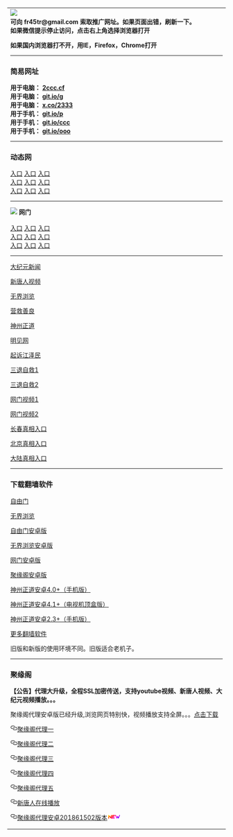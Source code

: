 <table>   
<tr>
<td>
<img src="https://raw.githubusercontent.com/szzd1/2/master/6.JPG"><br>
<strong>&#21487;&#21521; fr45tr@gmail.com &#32034;&#21462;&#25512;&#24191;&#32593;&#22336;&#12290;&#22914;&#26524;&#39029;&#38754;&#20986;&#38169;&#65292;&#21047;&#26032;&#19968;&#19979;&#12290;</strong><br>
<strong>&#22914;&#26524;&#24494;&#20449;&#25552;&#31034;&#20572;&#27490;&#35775;&#38382;&#65292;&#28857;&#20987;&#21491;&#19978;&#35282;&#36873;&#25321;&#27983;&#35272;&#22120;&#25171;&#24320;</strong><br>
<p><strong>&#22914;&#26524;&#22269;&#20869;&#27983;&#35272;&#22120;&#25171;&#19981;&#24320;&#65292;&#29992;IE&#65292;Firefox&#65292;Chrome&#25171;&#24320;</strong></p>
<hr>
<h3>
<p><strong>&#31616;&#26131;&#32593;&#22336;</strong></p>
</h3>
<strong>&#29992;&#20110;&#30005;&#33041;&#65306; <a href="http://2ccc.cf">2ccc.cf</a></strong><br>
<strong>&#29992;&#20110;&#30005;&#33041;&#65306; <a href="https://git.io/g">git.io/g</a></strong><br>
<strong>&#29992;&#20110;&#30005;&#33041;&#65306; <a href="https://x.co/2333">x.co/2333</a></strong><br>
<strong>&#29992;&#20110;&#25163;&#26426;&#65306; <a href="https://git.io/p">git.io/p</a></strong><br>
<strong>&#29992;&#20110;&#25163;&#26426;&#65306; <a href="https://git.io/ccc">git.io/ccc</a></strong><br>
<strong>&#29992;&#20110;&#25163;&#26426;&#65306; <a href="https://git.io/ooo">git.io/ooo</a></strong><br>
<hr>
<h3>
<p><strong>&#21160;&#24577;&#32593;</strong></p>
</h3>
      <a href="https://d3t7n0vvh5fi3w.cloudfront.net/1" rel="nofollow">&#20837;&#21475;</a>
      <a href="http://61.228.185.226/1" rel="nofollow">&#20837;&#21475;</a>
      <a href="https://xrhcw.chunlan.cf/3" rel="nofollow">&#20837;&#21475;</a><br>
      <a href="https://t.cn/RrIJuH2" rel="nofollow">&#20837;&#21475;</a>
      <a href="http://61.231.165.89/1" rel="nofollow">&#20837;&#21475;</a>
      <a href="https://d1j8zr7r24iuwv.cloudfront.net" rel="nofollow">&#20837;&#21475;</a><br>
      <a href="https://oczbw.chunan.ml/3" rel="nofollow">&#20837;&#21475;</a>
      <a href="http://ssuhofno.iwmakxf.cf/1" rel="nofollow">&#20837;&#21475;</a>
      <a href="https://huashang.herokuapp.com/proxy/http://dongtaiwang.com/loc/phome.php/?lprwjtmmmt" rel="nofollow">&#20837;&#21475;</a><br>
<hr>
<img src="https://cloud.githubusercontent.com/assets/11880933/13434984/f430fae2-e012-11e5-814f-c2df1e82b247.jpg">
<strong>&#32593;&#38376;</strong><br>
<br>
      <a href="https://s3.us-east-2.amazonaws.com/ogateh/show.htm?from=852" rel="nofollow">&#20837;&#21475;</a>
      <a href="https://s3.eu-west-2.amazonaws.com/ogatel/show.htm?from=852" rel="nofollow">&#20837;&#21475;</a>
      <a href="https://s3.amazonaws.com/ogate/show.htm?from=852" rel="nofollow">&#20837;&#21475;</a><br>
      <a href="https://s3.ap-northeast-2.amazonaws.com/ogates/show.htm?from=852" rel="nofollow">&#20837;&#21475;</a>
      <a href="https://s3.eu-central-1.amazonaws.com/ogatef/show.htm?from=852" rel="nofollow">&#20837;&#21475;</a>
      <a href="https://s3.ap-south-1.amazonaws.com/ogatem/show.htm?from=852" rel="nofollow">&#20837;&#21475;</a><br>
      <a href="https://s3-us-west-1.amazonaws.com/ogaten/show.htm?from=852" rel="nofollow">&#20837;&#21475;</a>
      <a href="https://s3.ca-central-1.amazonaws.com/ogatec/show.htm?from=852" rel="nofollow">&#20837;&#21475;</a>
      <a href="https://s3-ap-northeast-1.amazonaws.com/ogatet/show.htm?from=852" rel="nofollow">&#20837;&#21475;</a><br>
<hr>
<p><a href="https://t.cn/RrIJu3J" rel="nofollow">&#22823;&#32426;&#20803;&#26032;&#38395;</a></p>
<p><a href="https://t.cn/RrIJ3y8" rel="nofollow">&#26032;&#21776;&#20154;&#35270;&#39057;</a></p>
<p><a href="https://t.cn/RrIJ3Xa" rel="nofollow">&#26080;&#30028;&#27983;&#35272;</a></p>
<p><a href="https://d3t7n0vvh5fi3w.cloudfront.net/916415/" rel="nofollow">&#33829;&#25937;&#21892;&#33391;</a></p>
<p><a href="https://d3t7n0vvh5fi3w.cloudfront.net/0/" rel="nofollow">&#31070;&#24030;&#27491;&#36947;</a></p>
<p><a href="https://d3t7n0vvh5fi3w.cloudfront.net/69/" rel="nofollow">&#26126;&#35265;&#32593;</a></p>
<p><a href="https://d3t7n0vvh5fi3w.cloudfront.net/88/" rel="nofollow">&#36215;&#35785;&#27743;&#27901;&#27665;</a></p>
<p><a href="https://t.cn/RrIJu0p" rel="nofollow">&#19977;&#36864;&#33258;&#25937;1</a></p>
<p><a href="https://d3t7n0vvh5fi3w.cloudfront.net/tui/" rel="nofollow">&#19977;&#36864;&#33258;&#25937;2</a></p>
<p><a href="https://t.cn/RrIJuqg" rel="nofollow">&#32593;&#38376;&#35270;&#39057;1</a></p>
<p><a href="http://hfxymt.hefsaw.cf/?from=852" rel="nofollow">&#32593;&#38376;&#35270;&#39057;2</a></p>
<p><a href="https://s3.amazonaws.com/ogate/show.htm?r873651&amp;from=852" rel="nofollow">&#38271;&#26149;&#30495;&#30456;&#20837;&#21475;</a></p>
<p><a href="https://s3.amazonaws.com/ogate/show.htm?r873649&amp;from=852" rel="nofollow">&#21271;&#20140;&#30495;&#30456;&#20837;&#21475;</a></p>
<p><a href="https://s3.amazonaws.com/ogate/show.htm?r873656&amp;from=852 rel="nofollow">&#22823;&#38470;&#30495;&#30456;&#20837;&#21475;</a><br></p>
<hr>
<h3>
<p><strong>&#19979;&#36733;&#32763;&#22681;&#36719;&#20214;</strong></p>
</h3>
<p><a href="https://git.io/fgp" rel="nofollow">&#33258;&#30001;&#38376;</a></p>
<p><a href="https://git.io/vEJlj rel="nofollow">&#26080;&#30028;&#27983;&#35272;</a></p>
<p><a href="https://git.io/fgma" rel="nofollow">&#33258;&#30001;&#38376;&#23433;&#21331;&#29256;</a></p>
<p><a href="https://s3.amazonaws.com/693/um.apk" rel="nofollow">&#26080;&#30028;&#27983;&#35272;&#23433;&#21331;&#29256;</a></p>
<p><a href="https://git.io/ogatea2">&#32593;&#38376;&#23433;&#21331;&#29256;</a></p>
<p><a href="https://github.com/dtw9/9/raw/master/201861502.apk">&#32858;&#32536;&#38401;&#23433;&#21331;&#29256;</a></p>
<p><a href="https://git.io/vQjqe" rel="nofollow">&#31070;&#24030;&#27491;&#36947;&#23433;&#21331;4.0+&#65288;&#25163;&#26426;&#29256;&#65289;</a></p>
<p><a href="https://git.io/vAonz" rel="nofollow">&#31070;&#24030;&#27491;&#36947;&#23433;&#21331;4.1+&#65288;&#30005;&#35270;&#26426;&#39030;&#30418;&#29256;&#65289;</a></p>
<p><a href="https://git.io/vA5GO" rel="nofollow">&#31070;&#24030;&#27491;&#36947;&#23433;&#21331;2.3+&#65288;&#25163;&#26426;&#29256;&#65289;</a></p>
<p><a href="https://github.com/bannedbook/fanqiang/wiki">&#26356;&#22810;&#32763;&#22681;&#36719;&#20214;</a></p>
&#26087;&#29256;&#21644;&#26032;&#29256;&#30340;&#20351;&#29992;&#29615;&#22659;&#19981;&#21516;&#12290;&#26087;&#29256;&#36866;&#21512;&#32769;&#26426;&#23376;&#12290;<br>
<hr>
<h3>
<p><strong>&#32858;&#32536;&#38401;</strong></p>
</h3>
<p><strong>&#12304;&#20844;&#21578;&#12305;&#20195;&#29702;&#22823;&#21319;&#32423;&#65292;&#20840;&#31243;SSL&#21152;&#23494;&#20256;&#36865;&#65292;&#25903;&#25345;youtube&#35270;&#39057;&#12289;&#26032;&#21776;&#20154;&#35270;&#39057;&#12289;&#22823;&#32426;&#20803;&#35270;&#39057;&#25773;&#25918;&#12290;&#12290;&#12290;</strong></p>
<p>&#32858;&#32536;&#38401;&#20195;&#29702;&#23433;&#21331;&#29256;&#24050;&#32463;&#21319;&#32423;,&#27983;&#35272;&#32593;&#39029;&#29305;&#21035;&#24555;&#65292;&#35270;&#39057;&#25773;&#25918;&#25903;&#25345;&#20840;&#23631;&#12290;&#12290;&#12290;<a href="https://github.com/dtw9/9/raw/master/201861502.apk">&#28857;&#20987;&#19979;&#36733;</a></p>
<p>
<a id="user-content-&#32858;&#32536;&#38401;&#20195;&#29702;&#19968;" class="anchor" href="#%E8%81%9A%E7%BC%98%E9%98%81%E4%BB%A3%E7%90%86%E4%B8%80" aria-hidden="true"><svg class="octicon octicon-link" viewbox="0 0 16 16" version="1.1" width="16" height="16" aria-hidden="true"><path fill-rule="evenodd" d="M4 9h1v1H4c-1.5 0-3-1.69-3-3.5S2.55 3 4 3h4c1.45 0 3 1.69 3 3.5 0 1.41-.91 2.72-2 3.25V8.59c.58-.45 1-1.27 1-2.09C10 5.22 8.98 4 8 4H4c-.98 0-2 1.22-2 2.5S3 9 4 9zm9-3h-1v1h1c1 0 2 1.22 2 2.5S13.98 12 13 12H9c-.98 0-2-1.22-2-2.5 0-.83.42-1.64 1-2.09V6.25c-1.09.53-2 1.84-2 3.25C6 11.31 7.55 13 9 13h4c1.45 0 3-1.69 3-3.5S14.5 6 13 6z"></path></svg></a><a href="http://25re4.deg.vestimequemegusta.com/" rel="nofollow">&#32858;&#32536;&#38401;&#20195;&#29702;&#19968;</a>
</p>
<p>
<a id="user-content-&#32858;&#32536;&#38401;&#20195;&#29702;&#20108;" class="anchor" href="#%E8%81%9A%E7%BC%98%E9%98%81%E4%BB%A3%E7%90%86%E4%BA%8C" aria-hidden="true"><svg class="octicon octicon-link" viewbox="0 0 16 16" version="1.1" width="16" height="16" aria-hidden="true"><path fill-rule="evenodd" d="M4 9h1v1H4c-1.5 0-3-1.69-3-3.5S2.55 3 4 3h4c1.45 0 3 1.69 3 3.5 0 1.41-.91 2.72-2 3.25V8.59c.58-.45 1-1.27 1-2.09C10 5.22 8.98 4 8 4H4c-.98 0-2 1.22-2 2.5S3 9 4 9zm9-3h-1v1h1c1 0 2 1.22 2 2.5S13.98 12 13 12H9c-.98 0-2-1.22-2-2.5 0-.83.42-1.64 1-2.09V6.25c-1.09.53-2 1.84-2 3.25C6 11.31 7.55 13 9 13h4c1.45 0 3-1.69 3-3.5S14.5 6 13 6z"></path></svg></a><a href="http://5a-3a.gae.geass.tv/" rel="nofollow">&#32858;&#32536;&#38401;&#20195;&#29702;&#20108;</a>
</p>
<p>
<a id="user-content-&#32858;&#32536;&#38401;&#20195;&#29702;&#19977;" class="anchor" href="#%E8%81%9A%E7%BC%98%E9%98%81%E4%BB%A3%E7%90%86%E4%B8%89" aria-hidden="true"><svg class="octicon octicon-link" viewbox="0 0 16 16" version="1.1" width="16" height="16" aria-hidden="true"><path fill-rule="evenodd" d="M4 9h1v1H4c-1.5 0-3-1.69-3-3.5S2.55 3 4 3h4c1.45 0 3 1.69 3 3.5 0 1.41-.91 2.72-2 3.25V8.59c.58-.45 1-1.27 1-2.09C10 5.22 8.98 4 8 4H4c-.98 0-2 1.22-2 2.5S3 9 4 9zm9-3h-1v1h1c1 0 2 1.22 2 2.5S13.98 12 13 12H9c-.98 0-2-1.22-2-2.5 0-.83.42-1.64 1-2.09V6.25c-1.09.53-2 1.84-2 3.25C6 11.31 7.55 13 9 13h4c1.45 0 3-1.69 3-3.5S14.5 6 13 6z"></path></svg></a><a href="http://5a-3t.tre.iloile.com/" rel="nofollow">&#32858;&#32536;&#38401;&#20195;&#29702;&#19977;</a>
</p>
<p>
<a id="user-content-&#32858;&#32536;&#38401;&#20195;&#29702;&#22235;" class="anchor" href="#%E8%81%9A%E7%BC%98%E9%98%81%E4%BB%A3%E7%90%86%E5%9B%9B" aria-hidden="true"><svg class="octicon octicon-link" viewbox="0 0 16 16" version="1.1" width="16" height="16" aria-hidden="true"><path fill-rule="evenodd" d="M4 9h1v1H4c-1.5 0-3-1.69-3-3.5S2.55 3 4 3h4c1.45 0 3 1.69 3 3.5 0 1.41-.91 2.72-2 3.25V8.59c.58-.45 1-1.27 1-2.09C10 5.22 8.98 4 8 4H4c-.98 0-2 1.22-2 2.5S3 9 4 9zm9-3h-1v1h1c1 0 2 1.22 2 2.5S13.98 12 13 12H9c-.98 0-2-1.22-2-2.5 0-.83.42-1.64 1-2.09V6.25c-1.09.53-2 1.84-2 3.25C6 11.31 7.55 13 9 13h4c1.45 0 3-1.69 3-3.5S14.5 6 13 6z"></path></svg></a><a href="http://54-ca.vsam.corriee.org/" rel="nofollow">&#32858;&#32536;&#38401;&#20195;&#29702;&#22235;</a>
</p>
<p>
<a id="user-content-&#32858;&#32536;&#38401;&#20195;&#29702;&#20116;" class="anchor" href="#%E8%81%9A%E7%BC%98%E9%98%81%E4%BB%A3%E7%90%86%E4%BA%94" aria-hidden="true"><svg class="octicon octicon-link" viewbox="0 0 16 16" version="1.1" width="16" height="16" aria-hidden="true"><path fill-rule="evenodd" d="M4 9h1v1H4c-1.5 0-3-1.69-3-3.5S2.55 3 4 3h4c1.45 0 3 1.69 3 3.5 0 1.41-.91 2.72-2 3.25V8.59c.58-.45 1-1.27 1-2.09C10 5.22 8.98 4 8 4H4c-.98 0-2 1.22-2 2.5S3 9 4 9zm9-3h-1v1h1c1 0 2 1.22 2 2.5S13.98 12 13 12H9c-.98 0-2-1.22-2-2.5 0-.83.42-1.64 1-2.09V6.25c-1.09.53-2 1.84-2 3.25C6 11.31 7.55 13 9 13h4c1.45 0 3-1.69 3-3.5S14.5 6 13 6z"></path></svg></a><a href="http://5yc-txt.swqm.cesedria.com/" rel="nofollow">&#32858;&#32536;&#38401;&#20195;&#29702;&#20116;</a>
</p>
<p>
<a id="user-content-&#26032;&#21776;&#20154;&#22312;&#32447;&#25773;&#25918;" class="anchor" href="#%E6%96%B0%E5%94%90%E4%BA%BA%E5%9C%A8%E7%BA%BF%E6%92%AD%E6%94%BE" aria-hidden="true"><svg class="octicon octicon-link" viewbox="0 0 16 16" version="1.1" width="16" height="16" aria-hidden="true"><path fill-rule="evenodd" d="M4 9h1v1H4c-1.5 0-3-1.69-3-3.5S2.55 3 4 3h4c1.45 0 3 1.69 3 3.5 0 1.41-.91 2.72-2 3.25V8.59c.58-.45 1-1.27 1-2.09C10 5.22 8.98 4 8 4H4c-.98 0-2 1.22-2 2.5S3 9 4 9zm9-3h-1v1h1c1 0 2 1.22 2 2.5S13.98 12 13 12H9c-.98 0-2-1.22-2-2.5 0-.83.42-1.64 1-2.09V6.25c-1.09.53-2 1.84-2 3.25C6 11.31 7.55 13 9 13h4c1.45 0 3-1.69 3-3.5S14.5 6 13 6z"></path></svg></a><a href="http://fec-35.tre.iloile.com/xtr.html" rel="nofollow">&#26032;&#21776;&#20154;&#22312;&#32447;&#25773;&#25918;</a>
</p>
<p>
<a id="user-content-&#32858;&#32536;&#38401;&#20195;&#29702;&#23433;&#21331;201861502&#29256;&#26412;" class="anchor" href="#%E8%81%9A%E7%BC%98%E9%98%81%E4%BB%A3%E7%90%86%E5%AE%89%E5%8D%93201861502%E7%89%88%E6%9C%AC" aria-hidden="true"><svg class="octicon octicon-link" viewbox="0 0 16 16" version="1.1" width="16" height="16" aria-hidden="true"><path fill-rule="evenodd" d="M4 9h1v1H4c-1.5 0-3-1.69-3-3.5S2.55 3 4 3h4c1.45 0 3 1.69 3 3.5 0 1.41-.91 2.72-2 3.25V8.59c.58-.45 1-1.27 1-2.09C10 5.22 8.98 4 8 4H4c-.98 0-2 1.22-2 2.5S3 9 4 9zm9-3h-1v1h1c1 0 2 1.22 2 2.5S13.98 12 13 12H9c-.98 0-2-1.22-2-2.5 0-.83.42-1.64 1-2.09V6.25c-1.09.53-2 1.84-2 3.25C6 11.31 7.55 13 9 13h4c1.45 0 3-1.69 3-3.5S14.5 6 13 6z"></path></svg></a><a href="https://github.com/dtw9/9/raw/master/201861502.apk">&#32858;&#32536;&#38401;&#20195;&#29702;&#23433;&#21331;201861502&#29256;&#26412;</a><img src="https://raw.githubusercontent.com/jyg-1/jyg/master/new.gif" alt="">
</p>
